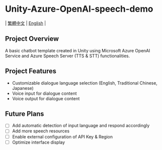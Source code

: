 # Unity-Azure-OpenAI-speech-demo
 | [繁體中文](README_zh-tw.md) | [English](README_en-us.md) |
## Project Overview
A basic chatbot template created in Unity using Microsoft Azure OpenAI Service and Azure Speech Server (TTS & STT) functionalities.

## Project Features
 - Customizable dialogue language selection (English, Traditional Chinese, Japanese)
 - Voice input for dialogue content
 - Voice output for dialogue content

## Future Plans
 - [ ] Add automatic detection of input language and respond accordingly
 - [ ] Add more speech resources
 - [ ] Enable external configuration of API Key & Region
 - [ ] Optimize interface display
